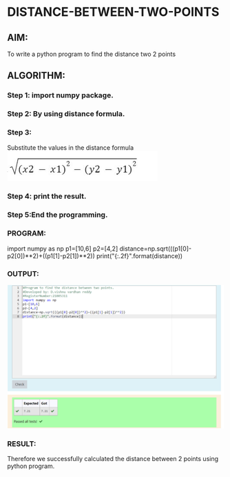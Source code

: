 # DISTANCE-BETWEEN-TWO-POINTS

## AIM:
To write a python program to find the distance two 2 points
## ALGORITHM:
### Step 1: import numpy package.
### Step 2: By using distance formula.
### Step 3: 
Substitute the values in the distance formula  
![formula](/git/formula.png)
### Step 4: print the result.
### Step 5:End the programming. 
### PROGRAM:
  import numpy as np
p1=[10,6]
p2=[4,2]
distance=np.sqrt(((p1[0]-p2[0])**2)+((p1[1]-p2[1])**2))
print("{:.2f}".format(distance))


### OUTPUT:
![output](/dis/imgg.png)
### RESULT:
Therefore we successfully calculated the distance between 2 points using python program.